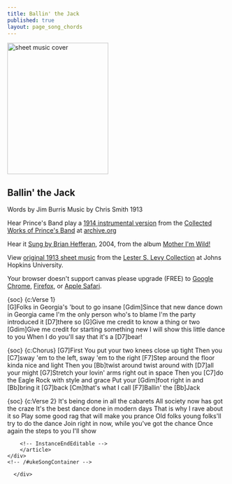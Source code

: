 ```yaml
---
title: Ballin' the Jack
published: true
layout: page_song_chords
---
```


<a
href="http://levysheetmusic.mse.jhu.edu/cgi-bin/display.cgi?id=151.060.000;pages=5;range=0-4">
<img src="../images/words/ballin_the_jack.jpg" width=231 height=300
class="illustration" alt="sheet music cover"></a> <h2>Ballin' the Jack</h2>
Words by Jim Burris Music by Chris Smith 1913

Hear Prince's Band play a <a
href="http://www.archive.org/download/PrincesBand/PrincesBand-BallinTheJack.mp3">1914
instrumental version</a> from the <a
href="http://www.archive.org/audio/audio-details-db.php?collection=78rpms&collectionid=PrincesBand">Collected
Works of Prince's Band</a> at <a href="http://www.archive.org">archive.org</a>

Hear it <a href="http://www.heftone.com/recordings/ballin_the_jack.mp3">Sung by
Brian Hefferan</a>, 2004, 
from the album <a href="../wild/index.html">Mother I'm Wild!</a>

View <a href="http://levysheetmusic.mse.jhu.edu/cgi-bin/display.cgi?id=151.060.000;pages=5;range=0-4">original 1913 sheet music</a> from the 
<a href="http://levysheetmusic.mse.jhu.edu/">Lester S. Levy Collection</a> at Johns Hopkins University.
<br clear=left>


<section>
<div class="metaInfo"> <!-- InstanceBeginEditable name="metaInfo" -->
	<!-- InstanceEndEditable -->
</div>
<!--/.metaInfo-->
<div id="ukeSongContainer" class="ugsLayoutTwoColumn ugs-song-wrap">
	<aside id="ukeChordsCanvas" class="ugs-diagrams-wrap ugs-grouped">
		<canvas>
			<p>Your browser doesn't support canvas please upgrade (FREE) to <a href="http://www.google.com/chrome">Google Chrome</a>, <a href="http://www.mozilla.com/en-US/firefox/">Firefox</a>, or <a href="http://www.apple.com/safari/">Apple Safari</a>.</p>
		</canvas>
	</aside>
	<article id="ukeSongText" class="ugs-source-wrap">
<!-- InstanceBeginEditable name="ezChords" -->



{soc}
{c:Verse 1}                   
[G]Folks in Georgia's 'bout to go insane
[Gdim]Since that new dance down in Georgia came
I'm the only person who's to blame 
I'm the party introduced it [D7]there so
[G]Give me credit to know a thing or two
[Gdim]Give me credit for starting something new
I will show this little dance to you
When I do you'll say that it's a [D7]bear!
 
                                 
{soc}
{c:Chorus}
[G7]First You put your two knees close up tight
Then you [C7]sway 'em to the left, sway 'em to the right
[F7]Step around the floor kinda nice and light
Then you [Bb]twist around twist around with [D7]all your might
[G7]Stretch your lovin' arms right out in space
Then you [C7]do the Eagle Rock with style and grace
Put your [Gdim]foot right in and [Bb]bring it [G7]back
[Cm]that's what I call [F7]Ballin' the [Bb]Jack

{soc}
{c:Verse 2}
It's being done in all the cabarets
All society now has got the craze
It's the best dance done in modern days
That is why I rave about it so
Play some good rag that will make you prance
Old folks young folks'll try to do the dance
Join right in now, while you've got the chance
Once again the steps to you I'll show

		<!-- InstanceEndEditable --> 
		</article>
	</div>
	<!-- /#ukeSongContainer -->
</section>

      </div>

<!-- InstanceBeginEditable name="postBody" --><!-- InstanceEndEditable -->
<script type="text/javascript" src="/assets/js/ukeGeeks.scriptasaurus.min.js"></script>
<!-- InstanceBeginEditable name="ukeGeeksReady" -->
<script type="text/javascript">
/**
 *	Put your code here to change any of UkeGeek's default settings.
 */
</script>
<!-- InstanceEndEditable -->
<script type="text/javascript" src="/assets/js/startup.js"></script>

